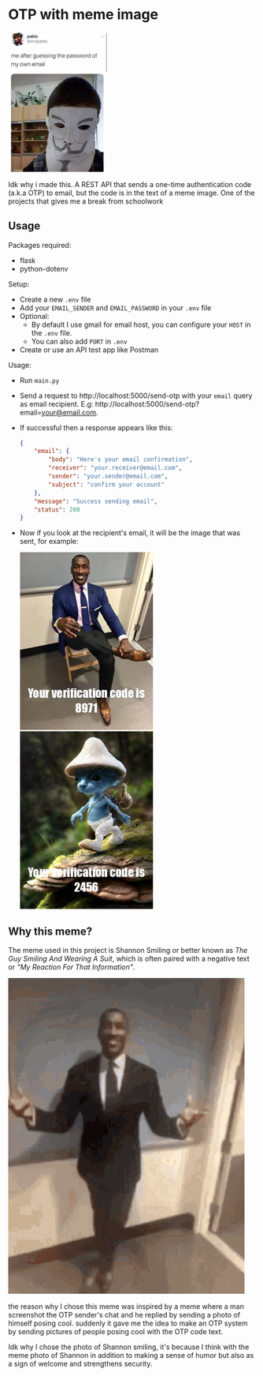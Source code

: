 # OTP with meme image

<img src="./docs/hekar.jpg" width=200 alt="Hekar" />

Idk why i made this. A REST API that sends a one-time authentication code (a.k.a OTP) to email, but the code is in the text of a meme image. One of the projects that gives me a break from schoolwork

## Usage


Packages required:
- flask
- python-dotenv

Setup:
- Create a new `.env` file
- Add your `EMAIL_SENDER` and `EMAIL_PASSWORD` in your `.env` file
- Optional:
    - By default I use gmail for email host, you can configure your `HOST` in the `.env` file.
    - You can also add `PORT` in `.env`
- Create or use an API test app like Postman

Usage:
- Run `main.py`
- Send a request to http://localhost:5000/send-otp with your `email`  query as email recipient. E.g: http://localhost:5000/send-otp?email=your@email.com.
- If successful then a response appears like this:
    ```json
    {
        "email": {
            "body": "Here's your email confirmation",
            "receiver": "your.receiver@email.com",
            "sender": "your.sender@email.com",
            "subject": "confirm your account"
        },
        "message": "Success sending email",
        "status": 200
    }
    ```
- Now if you look at the recipient's email, it will be the image that was sent, for example:

    ![Example Output 1](./docs/example.jpg)
    ![Example Output 2](./docs/example2.jpg)

## Why this meme?

The meme used in this project is Shannon Smiling or better known as *The Guy Smiling And Wearing A Suit*, which is often paired with a negative text or _"My Reaction For That Information"_.

![Guy with suit](./docs/guy-with-suit.gif)

the reason why I chose this meme was inspired by a meme where a man screenshot the OTP sender's chat and he replied by sending a photo of himself posing cool. suddenly it gave me the idea to make an OTP system by sending pictures of people posing cool with the OTP code text.

Idk why I chose the photo of Shannon smiling, it's because I think with the meme photo of Shannon in addition to making a sense of humor but also as a sign of welcome and strengthens security.